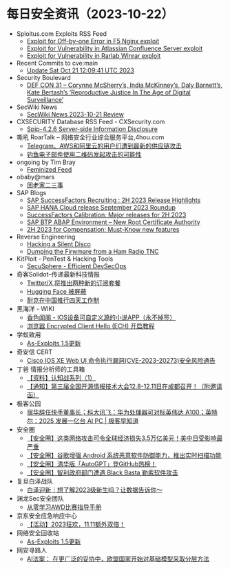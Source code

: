 # 每日安全资讯（2023-10-22）

- Sploitus.com Exploits RSS Feed
  - [Exploit for Off-by-one Error in F5 Nginx exploit](https://sploitus.com/exploit?id=B175E582-6BBF-5D54-AF15-ED3715F757E3&utm_source=rss&utm_medium=rss)
  - [Exploit for Vulnerability in Atlassian Confluence Server exploit](https://sploitus.com/exploit?id=6190411F-5D54-5A2D-B3A1-6FDCBFCE0A2B&utm_source=rss&utm_medium=rss)
  - [Exploit for Vulnerability in Rarlab Winrar exploit](https://sploitus.com/exploit?id=87F34CE8-E6B0-58B1-8865-C423F9D050D1&utm_source=rss&utm_medium=rss)
- Recent Commits to cve:main
  - [Update Sat Oct 21 12:09:41 UTC 2023](https://github.com/trickest/cve/commit/7a9630f1746c71d12663fc05cff1f51a4521bf93)
- Security Boulevard
  - [DEF CON 31 – Corynne McSherry’s, India McKinney’s, Daly Barnett’s, Kate Bertash’s ‘Reproductive Justice In The Age of Digital Surveillance’](https://securityboulevard.com/2023/10/def-con-31-corynne-mcsherrys-india-mckinneys-daly-barnetts-kate-bertashs-reproductive-justice-in-the-age-of-digital-surveillance/)
- SecWiki News
  - [SecWiki News 2023-10-21 Review](http://www.sec-wiki.com/?2023-10-21)
- CXSECURITY Database RSS Feed - CXSecurity.com
  - [Spip-4.2.6 Server-side Information Disclosure](https://cxsecurity.com/issue/WLB-2023100047)
- 嘶吼 RoarTalk – 网络安全行业综合服务平台,4hou.com
  - [Telegram、AWS和阿里云的用户们遭到最新的供应链攻击](https://www.4hou.com/posts/xzrr)
  - [钓鱼电子邮件使用二维码发起攻击的可能性](https://www.4hou.com/posts/9APx)
- ongoing by Tim Bray
  - [Feminized Feed](https://www.tbray.org/ongoing/When/202x/2023/10/21/Feminized-Feed)
- obaby@mars
  - [回老家二三事](https://h4ck.org.cn/2023/10/%e5%9b%9e%e8%80%81%e5%ae%b6%e4%ba%8c%e4%b8%89%e4%ba%8b/)
- SAP Blogs
  - [SAP SuccessFactors Recruiting : 2H 2023 Release Highlights](https://blogs.sap.com/2023/10/21/sap-successfactors-recruiting-2h-2023-release-highlights/)
  - [SAP HANA Cloud release September 2023 Roundup](https://blogs.sap.com/2023/10/21/sap-hana-cloud-release-september-2023-roundup/)
  - [SuccessFactors Calibration: Major releases for 2H 2023](https://blogs.sap.com/2023/10/21/sap-successfactors-calibration-2h-2023-major-releases/)
  - [SAP BTP ABAP Environment – New Root Certificate Authority](https://blogs.sap.com/2023/10/21/sap-btp-abap-environment-new-root-certificate-authority/)
  - [2H 2023 for Compensation: Must-Know new features](https://blogs.sap.com/2023/10/21/2h-2023-for-compensation-must-know-new-features/)
- Reverse Engineering
  - [Hacking a Silent Disco](https://www.reddit.com/r/ReverseEngineering/comments/17d8egf/hacking_a_silent_disco/)
  - [Dumping the Firwmare from a Ham Radio TNC](https://www.reddit.com/r/ReverseEngineering/comments/17ctgd0/dumping_the_firwmare_from_a_ham_radio_tnc/)
- KitPloit - PenTest & Hacking Tools
  - [SecuSphere - Efficient DevSecOps](http://www.kitploit.com/2023/10/secusphere-efficient-devsecops.html)
- 奇客Solidot–传递最新科技情报
  - [Twitter/X 将推出两种新的订阅套餐](https://www.solidot.org/story?sid=76410)
  - [Hugging Face 被屏蔽](https://www.solidot.org/story?sid=76409)
  - [耐克在中国推行四天工作制](https://www.solidot.org/story?sid=76408)
- 黑海洋 - WIKI
  - [香色闺阁 - IOS设备可自定义源的小说APP（永不掉签）](https://blog.upx8.com/2629)
  - [浏览器 Encrypted Client Hello (ECH) 开启教程](https://blog.upx8.com/3876)
- 学蚁致用
  - [As-Exploits 1.5更新](https://mp.weixin.qq.com/s?__biz=MzI0MDI5MTQ3OQ==&mid=2247484603&idx=1&sn=7dfee9deb3909c29f30e35d9d90bb6ae&chksm=e91c5f43de6bd6559b62a285598cebba5325aa5a74f7a89a1dd7a1e08050553689c6092f3be7&scene=58&subscene=0#rd)
- 奇安信 CERT
  - [Cisco IOS XE Web UI  命令执行漏洞(CVE-2023-20273)安全风险通告](https://mp.weixin.qq.com/s?__biz=MzU5NDgxODU1MQ==&mid=2247499861&idx=1&sn=e9451a1b922616ece9fdbbd06ce32f8d&chksm=fe79e4cdc90e6ddb80290d2a7614d67e9021647bddfbe91b6c9f98d536541cd4f8947c3c6b20&scene=58&subscene=0#rd)
- 丁爸 情报分析师的工具箱
  - [【资料】认知战系列（1）](https://mp.weixin.qq.com/s?__biz=MzI2MTE0NTE3Mw==&mid=2651139919&idx=1&sn=f2948137a4ebebdb4d34bd01bf93a8b9&chksm=f1af5875c6d8d1631b864c2a89650f78e2d113a946e0e01a1863b040a91bc409f95c79e8ac56&scene=58&subscene=0#rd)
  - [【通知】第三届全国开源情报技术大会12.8-12.11日在成都召开！（附邀请函）](https://mp.weixin.qq.com/s?__biz=MzI2MTE0NTE3Mw==&mid=2651139919&idx=2&sn=c03c50f343dc716c549c49eb3a1d73df&chksm=f1af5875c6d8d16381cfd77a95131544c05033f1d36f9c9ca735cfaeff78a071b278f2ec6ba3&scene=58&subscene=0#rd)
- 极客公园
  - [宿华辞任快手董事长；科大讯飞：华为处理器可对标英伟达 A100；英特尔：2025 发展一亿台 AI PC | 极客早知道](https://mp.weixin.qq.com/s?__biz=MTMwNDMwODQ0MQ==&mid=2653016255&idx=1&sn=e25e1974bade1d4c523a710d1823c951&chksm=7e54ad094923241fba59eb6dfc295d822e80dc8a2c8fb3b263aafa8f9101e47b891319453c82&scene=58&subscene=0#rd)
- 安全圈
  - [【安全圈】这类网络攻击可令全球经济损失3.5万亿美元！美中日受影响最严重](https://mp.weixin.qq.com/s?__biz=MzIzMzE4NDU1OQ==&mid=2652047041&idx=1&sn=92ddcc087c28db49ee90ade90b33e81d&chksm=f36e2a81c419a397416d1765b51c714ada5dfa5748dcaa59a8bc9739e0c1541f670a3970f8e2&scene=58&subscene=0#rd)
  - [【安全圈】谷歌增强 Android 系统恶意软件防御能力，推出实时扫描功能](https://mp.weixin.qq.com/s?__biz=MzIzMzE4NDU1OQ==&mid=2652047041&idx=2&sn=ac547a25301094dd9330b791cff410f1&chksm=f36e2a81c419a3975b21e5c29f4572747816eeffea5d60dc261cac52baf267bc678b0a62e9d9&scene=58&subscene=0#rd)
  - [【安全圈】清华版「AutoGPT」登GitHub热榜！](https://mp.weixin.qq.com/s?__biz=MzIzMzE4NDU1OQ==&mid=2652047041&idx=3&sn=10276dc41521de4e73760f2dbb4f448a&chksm=f36e2a81c419a397a15e8544b0e66518824de3c85a3e903868b2947f9bfdfbdda7ce6601bd1c&scene=58&subscene=0#rd)
  - [【安全圈】智利政府部门遭遇 Black Basta 勒索软件攻击](https://mp.weixin.qq.com/s?__biz=MzIzMzE4NDU1OQ==&mid=2652047041&idx=4&sn=12884e831a410c3d5660a0922446e6db&chksm=f36e2a81c419a39728dc0a9bbdb81a71d5b35f357bbc9e7b23413161359a8ee911793a81eade&scene=58&subscene=0#rd)
- 复旦白泽战队
  - [白泽迎新｜想了解2023级新生吗？让数据告诉你～](https://mp.weixin.qq.com/s?__biz=MzU4NzUxOTI0OQ==&mid=2247487317&idx=1&sn=afc5825e2baf4f6a2837bc6a74bb5c2d&chksm=fdeb8b2bca9c023d9d7095d94d59870985303e1b4313516b396bc717c12ac5e736437e6118d6&scene=58&subscene=0#rd)
- 渊龙Sec安全团队
  - [从零学习AWD比赛指导手册](https://mp.weixin.qq.com/s?__biz=Mzg4NTY0MDg1Mg==&mid=2247485127&idx=1&sn=332aec05a070fc6f3a8298e9f77ece73&chksm=cfa49d3cf8d3142a61e18a6950e3472c2c94d915240ebaaf784c66d65bb5f6243499f59509e0&scene=58&subscene=0#rd)
- 京东安全应急响应中心
  - [【活动】2023狂欢，11.11额外双倍！](https://mp.weixin.qq.com/s?__biz=MjM5OTk2MTMxOQ==&mid=2727836077&idx=1&sn=276b94672438aad4cd650863a813e525&chksm=8050ae25b7272733102d8274e8eb5eda1ac8efb3a586a9c6f2abced61c32e42bf01ad218fe6e&scene=58&subscene=0#rd)
- 网络安全回收站
  - [As-Exploits 1.5更新](https://mp.weixin.qq.com/s?__biz=Mzg2MTc1NDAxMA==&mid=2247484013&idx=1&sn=6fcb9b42aac7bd86d511f2096c127712&chksm=ce130598f9648c8eead7f6d7fe2f1d78cb3f790e1696b5d2549a230291a9361ca68e88ad658b&scene=58&subscene=0#rd)
- 网安寻路人
  - [AI法案： 在更广泛的妥协中，欧盟国家开始对基础模型采取分层方法](https://mp.weixin.qq.com/s?__biz=MzIxODM0NDU4MQ==&mid=2247500478&idx=1&sn=b96ff9a73aed2002236866ec65a842c1&chksm=97e97f54a09ef6426e25f0ae0e6727db623ac855ddc2c8ac426596a676ec00946c5e109ae5e5&scene=58&subscene=0#rd)
